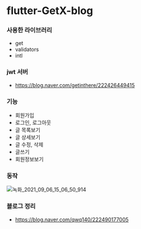 # flutter-GetX-blog

### 사용한 라이브러리
- get
- validators
- intl

### jwt 서버
- https://blog.naver.com/getinthere/222426449415

### 기능
- 회원가입
- 로그인, 로그아웃
- 글 목록보기
- 글 상세보기
- 글 수정, 삭제
- 글쓰기
- 회원정보보기

### 동작
![녹화_2021_09_06_15_06_50_914](https://user-images.githubusercontent.com/74044232/132170460-3595442e-701e-4898-a086-e0763b68f237.gif)

### 블로그 정리
- https://blog.naver.com/qwq140/222490177005
